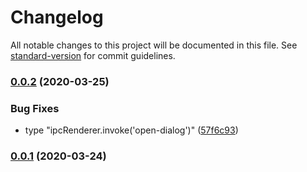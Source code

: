 # Changelog

All notable changes to this project will be documented in this file. See [standard-version](https://github.com/conventional-changelog/standard-version) for commit guidelines.

### [0.0.2](https://github.com/sprout2000/lessview/compare/v0.0.1...v0.0.2) (2020-03-25)


### Bug Fixes

* type "ipcRenderer.invoke('open-dialog')" ([57f6c93](https://github.com/sprout2000/lessview/commit/57f6c9343be75960fdb9c8f0ee8a122367a762e0))

### [0.0.1](https://github.com/sprout2000/lessview/compare/v0.0.0...v0.0.1) (2020-03-24)
